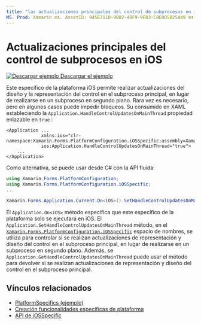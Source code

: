 ```yaml
---
title: "las actualizaciones principales del control de subprocesos en iOS" Description: "las características específicas de la plataforma permiten consumir funcionalidad que solo está disponible en una plataforma específica, sin necesidad de implementar representadores o efectos personalizados. En este artículo se explica cómo consumir los específicos de la plataforma iOS que permiten realizar las actualizaciones del diseño y la representación del control en el subproceso principal ".
MS. Prod: Xamarin ms. AssetID: 945E711D-9BD2-4BF9-9FB3-CBE0D5B25A49 ms. Technology: Xamarin-Forms Author: davidbritch ms. Author: dabritch ms. Date: 10/24/2018 no-LOC: [ Xamarin.Forms , Xamarin.Essentials ]
---
```


# <a name="main-thread-control-updates-on-ios"></a>Actualizaciones principales del control de subprocesos en iOS

[![Descargar ejemplo](~/media/shared/download.png) Descargar el ejemplo](https://docs.microsoft.com/samples/xamarin/xamarin-forms-samples/userinterface-platformspecifics)

Este específico de la plataforma iOS permite realizar actualizaciones del diseño y la representación del control en el subproceso principal, en lugar de realizarse en un subproceso en segundo plano. Rara vez es necesario, pero en algunos casos puede impedir bloqueos. Su consumido en XAML estableciendo la `Application.HandleControlUpdatesOnMainThread` propiedad enlazable en `true` :

```xaml
<Application ...
             xmlns:ios="clr-namespace:Xamarin.Forms.PlatformConfiguration.iOSSpecific;assembly=Xamarin.Forms.Core"
             ios:Application.HandleControlUpdatesOnMainThread="true">
    ...
</Application>
```

Como alternativa, se puede usar desde C# con la API fluida:

```csharp
using Xamarin.Forms.PlatformConfiguration;
using Xamarin.Forms.PlatformConfiguration.iOSSpecific;
...

Xamarin.Forms.Application.Current.On<iOS>().SetHandleControlUpdatesOnMainThread(true);
```

El `Application.On<iOS>` método especifica que este específico de la plataforma solo se ejecutará en iOS. El `Application.SetHandleControlUpdatesOnMainThread` método, en el [`Xamarin.Forms.PlatformConfiguration.iOSSpecific`](xref:Xamarin.Forms.PlatformConfiguration.iOSSpecific) espacio de nombres, se utiliza para controlar si se realizan actualizaciones de representación y diseño del control en el subproceso principal, en lugar de realizarse en un subproceso en segundo plano. Además, se `Application.GetHandleControlUpdatesOnMainThread` puede usar el método para devolver si se realizan actualizaciones de representación y diseño del control en el subproceso principal.

## <a name="related-links"></a>Vínculos relacionados

- [PlatformSpecifics (ejemplo)](https://docs.microsoft.com/samples/xamarin/xamarin-forms-samples/userinterface-platformspecifics)
- [Creación funcionalidades específicas de plataforma](~/xamarin-forms/platform/platform-specifics/index.md#creating-platform-specifics)
- [API de iOSSpecific](xref:Xamarin.Forms.PlatformConfiguration.iOSSpecific)
